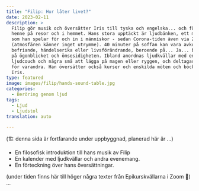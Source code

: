 ```yaml
---
title: "Filip: Hur låter livet?"
date: 2023-02-11
description: >
  Filip gör musik och översätter Iris till tyska och engelska... och följer med
  henne på resor och i hemmet. Hans stora upptäckt är ljudbänken, ett monokord,
  som han spelar för och in i människor - sedan Corona-tiden även via Zoom
  (atmosfären känner inget utrymme). 40 minuter på soffan kan vara avkopplande,
  befriande, händelserika eller livsförändrande, beroende på... Ja... beroende
  på ögonblicket och ömsesidigheten. Ibland anordnas ljudkvällar med en stor
  ljudcouch och några små att lägga på magen eller ryggen, och deltagarna spelar
  för varandra. Han översätter också kurser och enskilda möten och böcker av
  Iris.
type: featured
image: images/filip/hands-sound-table.jpg
categories:
  - Beröring genom ljud
tags:
  - Ljud
  - Ljudstol
translation: auto

---
```

(🏗️ denna sida är fortfarande under uppbyggnad, planerad här är ...)

- En filosofisk introduktion till hans musik av Filip
- En kalender med ljudkvällar och andra evenemang.
- En förteckning över hans översättningar.


(under tiden finns här till höger några texter från Epikurskvällarna i Zoom 🌳)
...
